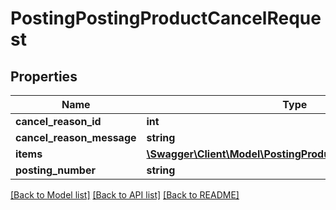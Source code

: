 # PostingPostingProductCancelRequest

## Properties
Name | Type | Description | Notes
------------ | ------------- | ------------- | -------------
**cancel_reason_id** | **int** |  | [optional] 
**cancel_reason_message** | **string** |  | [optional] 
**items** | [**\Swagger\Client\Model\PostingProductCancelRequestItem[]**](PostingProductCancelRequestItem.md) |  | [optional] 
**posting_number** | **string** |  | [optional] 

[[Back to Model list]](../README.md#documentation-for-models) [[Back to API list]](../README.md#documentation-for-api-endpoints) [[Back to README]](../README.md)



